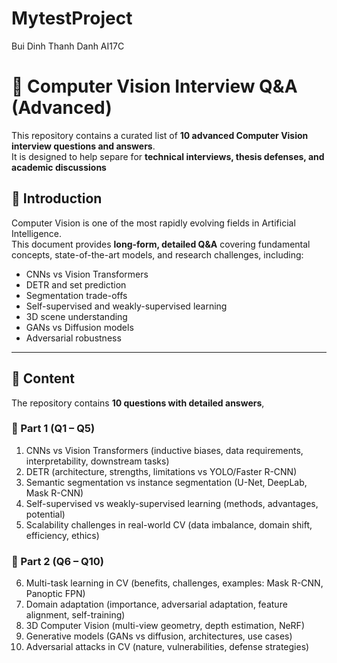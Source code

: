 # MytestProject
Bui Dinh Thanh Danh
AI17C



# 📘 Computer Vision Interview Q&A (Advanced)

This repository contains a curated list of **10 advanced Computer Vision interview questions and answers**.  
It is designed to help separe for **technical interviews, thesis defenses, and academic discussions** 



## 📖 Introduction

Computer Vision is one of the most rapidly evolving fields in Artificial Intelligence.  
This document provides **long-form, detailed Q&A** covering fundamental concepts, state-of-the-art models, and research challenges, including:

- CNNs vs Vision Transformers  
- DETR and set prediction  
- Segmentation trade-offs  
- Self-supervised and weakly-supervised learning  
- 3D scene understanding  
- GANs vs Diffusion models  
- Adversarial robustness  

---


## 📝 Content

The repository contains **10 questions with detailed answers**, 

### 🔹 Part 1 (Q1 – Q5)
1. CNNs vs Vision Transformers (inductive biases, data requirements, interpretability, downstream tasks)  
2. DETR (architecture, strengths, limitations vs YOLO/Faster R-CNN)  
3. Semantic segmentation vs instance segmentation (U-Net, DeepLab, Mask R-CNN)  
4. Self-supervised vs weakly-supervised learning (methods, advantages, potential)  
5. Scalability challenges in real-world CV (data imbalance, domain shift, efficiency, ethics) 


### 🔹 Part 2 (Q6 – Q10)
6. Multi-task learning in CV (benefits, challenges, examples: Mask R-CNN, Panoptic FPN)  
7. Domain adaptation (importance, adversarial adaptation, feature alignment, self-training)  
8. 3D Computer Vision (multi-view geometry, depth estimation, NeRF)  
9. Generative models (GANs vs diffusion, architectures, use cases)  
10. Adversarial attacks in CV (nature, vulnerabilities, defense strategies)  
